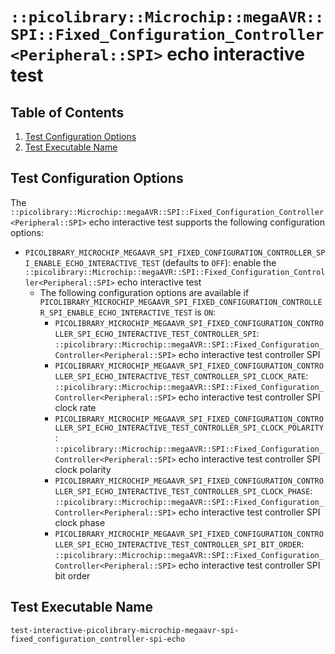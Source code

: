 # `::picolibrary::Microchip::megaAVR::SPI::Fixed_Configuration_Controller<Peripheral::SPI>` echo interactive test

## Table of Contents
1. [Test Configuration Options](#test-configuration-options)
1. [Test Executable Name](#test-executable-name)

## Test Configuration Options
The
`::picolibrary::Microchip::megaAVR::SPI::Fixed_Configuration_Controller<Peripheral::SPI>`
echo interactive test supports the following configuration options:
- `PICOLIBRARY_MICROCHIP_MEGAAVR_SPI_FIXED_CONFIGURATION_CONTROLLER_SPI_ENABLE_ECHO_INTERACTIVE_TEST`
  (defaults to `OFF`): enable the
  `::picolibrary::Microchip::megaAVR::SPI::Fixed_Configuration_Controller<Peripheral::SPI>`
  echo interactive test
    - The following configuration options are available if
      `PICOLIBRARY_MICROCHIP_MEGAAVR_SPI_FIXED_CONFIGURATION_CONTROLLER_SPI_ENABLE_ECHO_INTERACTIVE_TEST`
      is `ON`:
        - `PICOLIBRARY_MICROCHIP_MEGAAVR_SPI_FIXED_CONFIGURATION_CONTROLLER_SPI_ECHO_INTERACTIVE_TEST_CONTROLLER_SPI`:
          `::picolibrary::Microchip::megaAVR::SPI::Fixed_Configuration_Controller<Peripheral::SPI>`
          echo interactive test controller SPI
        - `PICOLIBRARY_MICROCHIP_MEGAAVR_SPI_FIXED_CONFIGURATION_CONTROLLER_SPI_ECHO_INTERACTIVE_TEST_CONTROLLER_SPI_CLOCK_RATE`:
          `::picolibrary::Microchip::megaAVR::SPI::Fixed_Configuration_Controller<Peripheral::SPI>`
          echo interactive test controller SPI clock rate
        - `PICOLIBRARY_MICROCHIP_MEGAAVR_SPI_FIXED_CONFIGURATION_CONTROLLER_SPI_ECHO_INTERACTIVE_TEST_CONTROLLER_SPI_CLOCK_POLARITY`:
          `::picolibrary::Microchip::megaAVR::SPI::Fixed_Configuration_Controller<Peripheral::SPI>`
          echo interactive test controller SPI clock polarity
        - `PICOLIBRARY_MICROCHIP_MEGAAVR_SPI_FIXED_CONFIGURATION_CONTROLLER_SPI_ECHO_INTERACTIVE_TEST_CONTROLLER_SPI_CLOCK_PHASE`:
          `::picolibrary::Microchip::megaAVR::SPI::Fixed_Configuration_Controller<Peripheral::SPI>`
          echo interactive test controller SPI clock phase
        - `PICOLIBRARY_MICROCHIP_MEGAAVR_SPI_FIXED_CONFIGURATION_CONTROLLER_SPI_ECHO_INTERACTIVE_TEST_CONTROLLER_SPI_BIT_ORDER`:
          `::picolibrary::Microchip::megaAVR::SPI::Fixed_Configuration_Controller<Peripheral::SPI>`
          echo interactive test controller SPI bit order

## Test Executable Name
`test-interactive-picolibrary-microchip-megaavr-spi-fixed_configuration_controller-spi-echo`
